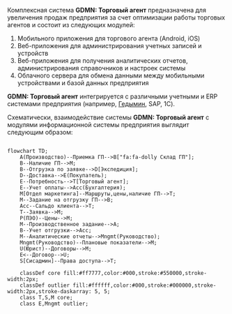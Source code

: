 Комплексная система **GDMN: Торговый агент** предназначена для увеличения продаж предприятия за счет оптимизации работы торговых агентов и состоит из следующих модулей:

1. Мобильного приложения для торгового агента (Android, iOS)
2. Веб-приложения для администрирования учетных записей и устройств 
3. Веб-приложения для получения аналитических отчетов, администрирования справочников и настроек системы
4. Облачного сервера для обмена данными между мобильными устройствами и базой данных предприятия

**GDMN: Торговый агент** интегрируется с различными учетными и ERP системами предприятия (например, [Гедымин](https://gsbelarus.com/pw/#solutions), SAP, 1C).

Схематически, взаимодействие системы **GDMN: Торговый агент** с модулями информационной системы предприятия выглядит следующим образом:

```mermaid

flowchart TD;
    A(Производство)--Приемка ГП-->B["fa:fa-dolly Склад ГП"];
    B--Наличие ГП-->M;
    B--Отгрузка по заявке-->D[Экспедиция];
    D--Доставка-->E(Покупатель);
    E--Потребность-->T[Торговый агент];
    E--Учет оплаты-->Acc(Бухгалтерия);
    M[Отдел маркетинга]--Маршруты,цены,наличие ГП-->T;
    M--Задание на отгрузку ГП-->B;
    Acc--Сальдо клиента-->T;
    T--Заявка-->M;
    P(ПЭО)--Цены-->M;
    M--Производственное задание-->A;
    B--Учет отгрузки-->Acc;
    M--Аналитические отчеты-->Mngmt(Руководство);
    Mngmt(Руководство)--Плановые показатели-->M;
    U(Юрист)--Договоры-->M;
    E<--Договор-->U;
    S[Сисадмин]--Права доступа-->T;

    classDef core fill:#ff7777,color:#000,stroke:#550000,stroke-width:2px;
    classDef outlier fill:#ffffff,color:#000,stroke:#000000,stroke-width:2px,stroke-daskarray: 5, 5;
    class T,S,M core;
    class E,Mngmt outlier;
```
